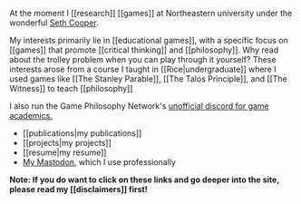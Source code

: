 At the moment I [[research]] [[games]] at Northeastern university under the wonderful [Seth Cooper](http://www.khoury.neu.edu/home/scooper/).

My interests primarily lie in [[educational games]], with a specific focus on [[games]] that promote [[critical thinking]] and [[philosophy]]. Why read about the trolley problem when you can play through it yourself? These interests arose from a course I taught in [[Rice|undergraduate]] where I used games like [[The Stanley Parable]], [[The Talos Principle]], and [[The Witness]] to teach [[philosophy]]

I also run the Game Philosophy Network's [unofficial discord for game academics.](https://discord.gg/QPzvX5NfX9)

 - [[publications|my publications]]
 - [[projects|my projects]]
 - [[resume|my resume]]
 - [My Mastodon](https://hci.social/@kksgandhi), which I use professionally

**Note: If you do want to click on these links and go deeper into the site, please read my [[disclaimers]] first!**
